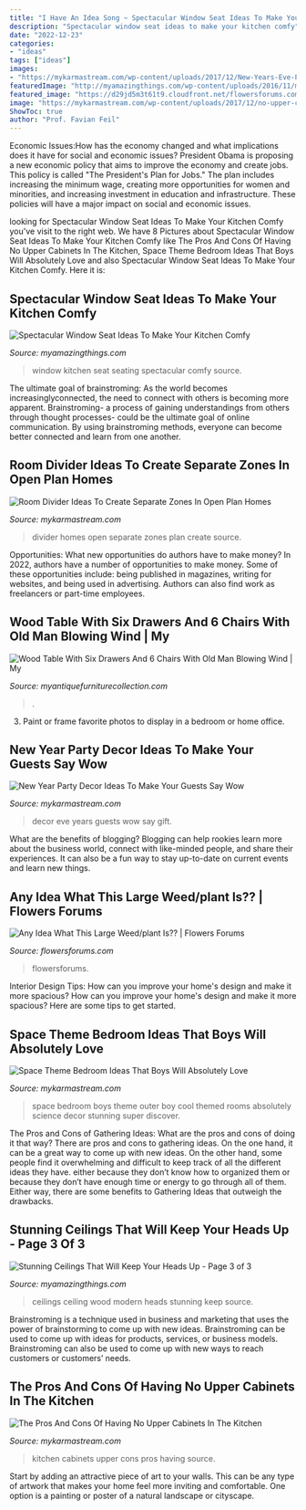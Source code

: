 ```yaml
---
title: "I Have An Idea Song ~ Spectacular Window Seat Ideas To Make Your Kitchen Comfy"
description: "Spectacular window seat ideas to make your kitchen comfy"
date: "2022-12-23"
categories:
- "ideas"
tags: ["ideas"]
images:
- "https://mykarmastream.com/wp-content/uploads/2017/12/New-Years-Eve-Party-ideas-.jpg"
featuredImage: "http://myamazingthings.com/wp-content/uploads/2016/11/modern-interiors-could-use-a-touch-of-wood-on-a-ceiling.jpg"
featured_image: "https://d29jd5m3t61t9.cloudfront.net/flowersforums.com/images/fbfiles/images/image-4240657934a45b6c812ddd7c8dc120d5_v_1470691820.jpeg"
image: "https://mykarmastream.com/wp-content/uploads/2017/12/no-upper-cabinets-kitchen-5-.jpg"
ShowToc: true
author: "Prof. Favian Feil"
---
```



Economic Issues:How has the economy changed and what implications does it have for social and economic issues?
President Obama is proposing a new economic policy that aims to improve the economy and create jobs. This policy is called "The President's Plan for Jobs." The plan includes increasing the minimum wage, creating more opportunities for women and minorities, and increasing investment in education and infrastructure. These policies will have a major impact on social and economic issues.

	

		
looking for Spectacular Window Seat Ideas To Make Your Kitchen Comfy you've visit to the right web. We have 8 Pictures about Spectacular Window Seat Ideas To Make Your Kitchen Comfy like The Pros And Cons Of Having No Upper Cabinets In The Kitchen, Space Theme Bedroom Ideas That Boys Will Absolutely Love and also Spectacular Window Seat Ideas To Make Your Kitchen Comfy. Here it is:
		
    
## Spectacular Window Seat Ideas To Make Your Kitchen Comfy

<img loading=lazy src="http://myamazingthings.com/wp-content/uploads/2018/01/window-seating-2.jpg" onerror="this.onerror=null;this.src='https://tse3.mm.bing.net/th?id=OIP.5vc_2M_Us41ND0ew5BWG9gHaLH&amp;pid=15.1';" alt="Spectacular Window Seat Ideas To Make Your Kitchen Comfy">

_Source: myamazingthings.com_

>window kitchen seat seating spectacular comfy source. 

	

The ultimate goal of brainstroming:
As the world becomes increasinglyconnected, the need to connect with others is becoming more apparent. Brainstroming- a process of gaining understandings from others through thought processes- could be the ultimate goal of online communication. By using brainstroming methods, everyone can become better connected and learn from one another.

    
## Room Divider Ideas To Create Separate Zones In Open Plan Homes

<img loading=lazy src="https://mykarmastream.com/wp-content/uploads/2017/08/room-divider-10.jpg" onerror="this.onerror=null;this.src='https://tse1.mm.bing.net/th?id=OIP.HMLwVRvk_BoXqQ-27X7AMQHaQI&amp;pid=15.1';" alt="Room Divider Ideas To Create Separate Zones In Open Plan Homes">

_Source: mykarmastream.com_

>divider homes open separate zones plan create source. 

	

Opportunities: What new opportunities do authors have to make money?
In 2022, authors have a number of opportunities to make money. Some of these opportunities include: being published in magazines, writing for websites, and being used in advertising. Authors can also find work as freelancers or part-time employees.

    
## Wood Table With Six Drawers And 6 Chairs With Old Man Blowing Wind | My

<img loading=lazy src="https://d29jd5m3t61t9.cloudfront.net/myantiquefurniturecollection.com/images/fbfiles/images/828w/IMG_0299__1__v_1517706544.jpg" onerror="this.onerror=null;this.src='https://tse1.mm.bing.net/th?id=OIP.nx2JcQAwSdmNNpAla-TyEQHaJ4&amp;pid=15.1';" alt="Wood Table With Six Drawers And 6 Chairs With Old Man Blowing Wind | My">

_Source: myantiquefurniturecollection.com_

>. 

	

3. Paint or frame favorite photos to display in a bedroom or home office.

    
## New Year Party Decor Ideas To Make Your Guests Say Wow

<img loading=lazy src="https://mykarmastream.com/wp-content/uploads/2017/12/New-Years-Eve-Party-ideas-.jpg" onerror="this.onerror=null;this.src='https://tse1.mm.bing.net/th?id=OIP.rHorqIfJX8mGKpgm0T09VwHaLI&amp;pid=15.1';" alt="New Year Party Decor Ideas To Make Your Guests Say Wow">

_Source: mykarmastream.com_

>decor eve years guests wow say gift. 

	

What are the benefits of blogging?
Blogging can help rookies learn more about the business world, connect with like-minded people, and share their experiences. It can also be a fun way to stay up-to-date on current events and learn new things.

    
## Any Idea What This Large Weed/plant Is?? | Flowers Forums

<img loading=lazy src="https://d29jd5m3t61t9.cloudfront.net/flowersforums.com/images/fbfiles/images/image-4240657934a45b6c812ddd7c8dc120d5_v_1470691820.jpeg" onerror="this.onerror=null;this.src='https://tse1.mm.bing.net/th?id=OIP.w5C_huGYVt3BIiJ6DNun5QHaJ4&amp;pid=15.1';" alt="Any Idea What This Large Weed/plant Is?? | Flowers Forums">

_Source: flowersforums.com_

>flowersforums. 

	

Interior Design Tips: How can you improve your home's design and make it more spacious?
How can you improve your home's design and make it more spacious? Here are some tips to get started.

    
## Space Theme Bedroom Ideas That Boys Will Absolutely Love

<img loading=lazy src="https://mykarmastream.com/wp-content/uploads/2018/02/space-theme-bedroom-12-.jpg" onerror="this.onerror=null;this.src='https://tse3.mm.bing.net/th?id=OIP.KmEL59G6mAukG4hrm4EOYQHaKD&amp;pid=15.1';" alt="Space Theme Bedroom Ideas That Boys Will Absolutely Love">

_Source: mykarmastream.com_

>space bedroom boys theme outer boy cool themed rooms absolutely science decor stunning super discover. 

	

The Pros and Cons of Gathering Ideas: What are the pros and cons of doing it that way?
There are pros and cons to gathering ideas. On the one hand, it can be a great way to come up with new ideas. On the other hand, some people find it overwhelming and difficult to keep track of all the different ideas they have. either because they don’t know how to organized them or because they don’t have enough time or energy to go through all of them. Either way, there are some benefits to Gathering Ideas that outweigh the drawbacks.

    
## Stunning Ceilings That Will Keep Your Heads Up - Page 3 Of 3

<img loading=lazy src="http://myamazingthings.com/wp-content/uploads/2016/11/modern-interiors-could-use-a-touch-of-wood-on-a-ceiling.jpg" onerror="this.onerror=null;this.src='https://tse2.mm.bing.net/th?id=OIP.h2I9jiaEHgwFlzaB4rs-UQHaLH&amp;pid=15.1';" alt="Stunning Ceilings That Will Keep Your Heads Up - Page 3 of 3">

_Source: myamazingthings.com_

>ceilings ceiling wood modern heads stunning keep source. 

	

Brainstroming is a technique used in business and marketing that uses the power of brainstorming to come up with new ideas. Brainstroming can be used to come up with ideas for products, services, or business models. Brainstroming can also be used to come up with new ways to reach customers or customers’ needs.

    
## The Pros And Cons Of Having No Upper Cabinets In The Kitchen

<img loading=lazy src="https://mykarmastream.com/wp-content/uploads/2017/12/no-upper-cabinets-kitchen-5-.jpg" onerror="this.onerror=null;this.src='https://tse2.mm.bing.net/th?id=OIP.EBlZxGiONMA2Don4hKpKXgHaLH&amp;pid=15.1';" alt="The Pros And Cons Of Having No Upper Cabinets In The Kitchen">

_Source: mykarmastream.com_

>kitchen cabinets upper cons pros having source. 

	

Start by adding an attractive piece of art to your walls. This can be any type of artwork that makes your home feel more inviting and comfortable. One option is a painting or poster of a natural landscape or cityscape.

